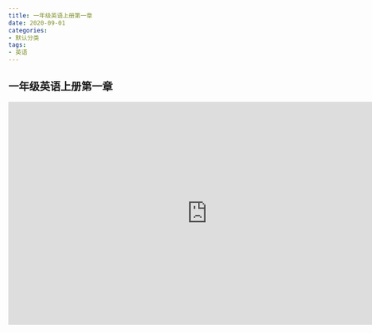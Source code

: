 ```yaml
---
title: 一年级英语上册第一章
date: 2020-09-01
categories:
- 默认分类
tags:
- 英语
---
```



## 一年级英语上册第一章

<iframe 
    height=450 
    width=800 
    src="https://cdn.jsdelivr.net/gh/qinghongjiao/cdn/school/1-1-1.mp4" 
    frameborder=0 
    allowfullscreen>
</iframe>

